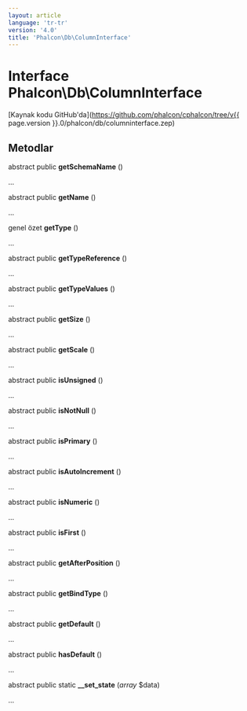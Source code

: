 ```yaml
---
layout: article
language: 'tr-tr'
version: '4.0'
title: 'Phalcon\Db\ColumnInterface'
---
```

# Interface **Phalcon\Db\ColumnInterface**

[Kaynak kodu GitHub'da](https://github.com/phalcon/cphalcon/tree/v{{ page.version }}.0/phalcon/db/columninterface.zep)

## Metodlar

abstract public **getSchemaName** ()

...

abstract public **getName** ()

...

genel özet **getType** ()

...

abstract public **getTypeReference** ()

...

abstract public **getTypeValues** ()

...

abstract public **getSize** ()

...

abstract public **getScale** ()

...

abstract public **isUnsigned** ()

...

abstract public **isNotNull** ()

...

abstract public **isPrimary** ()

...

abstract public **isAutoIncrement** ()

...

abstract public **isNumeric** ()

...

abstract public **isFirst** ()

...

abstract public **getAfterPosition** ()

...

abstract public **getBindType** ()

...

abstract public **getDefault** ()

...

abstract public **hasDefault** ()

...

abstract public static **__set_state** (*array* $data)

...